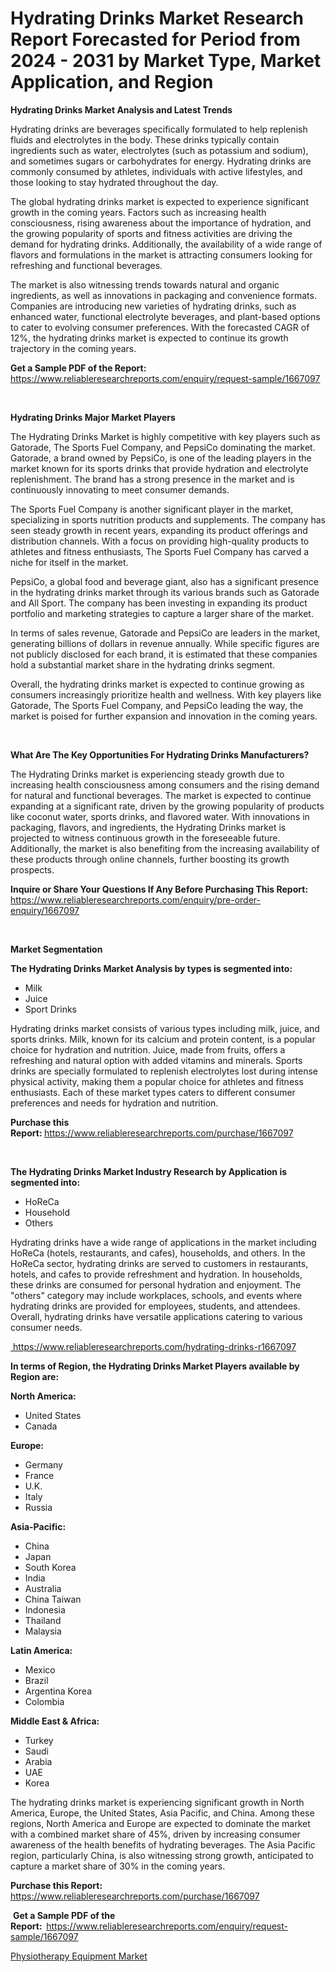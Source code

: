 <p><h1>Hydrating Drinks Market Research Report Forecasted for Period from 2024 -  2031 by Market Type, Market Application, and Region</h1></p><p><strong>Hydrating Drinks Market Analysis and Latest Trends</strong></p>
<p><p>Hydrating drinks are beverages specifically formulated to help replenish fluids and electrolytes in the body. These drinks typically contain ingredients such as water, electrolytes (such as potassium and sodium), and sometimes sugars or carbohydrates for energy. Hydrating drinks are commonly consumed by athletes, individuals with active lifestyles, and those looking to stay hydrated throughout the day.</p><p>The global hydrating drinks market is expected to experience significant growth in the coming years. Factors such as increasing health consciousness, rising awareness about the importance of hydration, and the growing popularity of sports and fitness activities are driving the demand for hydrating drinks. Additionally, the availability of a wide range of flavors and formulations in the market is attracting consumers looking for refreshing and functional beverages.</p><p>The market is also witnessing trends towards natural and organic ingredients, as well as innovations in packaging and convenience formats. Companies are introducing new varieties of hydrating drinks, such as enhanced water, functional electrolyte beverages, and plant-based options to cater to evolving consumer preferences. With the forecasted CAGR of 12%, the hydrating drinks market is expected to continue its growth trajectory in the coming years.</p></p>
<p><strong>Get a Sample PDF of the Report:&nbsp;</strong> <a href="https://www.reliableresearchreports.com/enquiry/request-sample/1667097">https://www.reliableresearchreports.com/enquiry/request-sample/1667097</a></p>
<p>&nbsp;</p>
<p><strong>Hydrating Drinks Major Market Players</strong></p>
<p><p>The Hydrating Drinks Market is highly competitive with key players such as Gatorade, The Sports Fuel Company, and PepsiCo dominating the market. Gatorade, a brand owned by PepsiCo, is one of the leading players in the market known for its sports drinks that provide hydration and electrolyte replenishment. The brand has a strong presence in the market and is continuously innovating to meet consumer demands.</p><p>The Sports Fuel Company is another significant player in the market, specializing in sports nutrition products and supplements. The company has seen steady growth in recent years, expanding its product offerings and distribution channels. With a focus on providing high-quality products to athletes and fitness enthusiasts, The Sports Fuel Company has carved a niche for itself in the market.</p><p>PepsiCo, a global food and beverage giant, also has a significant presence in the hydrating drinks market through its various brands such as Gatorade and All Sport. The company has been investing in expanding its product portfolio and marketing strategies to capture a larger share of the market.</p><p>In terms of sales revenue, Gatorade and PepsiCo are leaders in the market, generating billions of dollars in revenue annually. While specific figures are not publicly disclosed for each brand, it is estimated that these companies hold a substantial market share in the hydrating drinks segment.</p><p>Overall, the hydrating drinks market is expected to continue growing as consumers increasingly prioritize health and wellness. With key players like Gatorade, The Sports Fuel Company, and PepsiCo leading the way, the market is poised for further expansion and innovation in the coming years.</p></p>
<p>&nbsp;</p>
<p><strong>What Are The Key Opportunities For Hydrating Drinks Manufacturers?</strong></p>
<p><p>The Hydrating Drinks market is experiencing steady growth due to increasing health consciousness among consumers and the rising demand for natural and functional beverages. The market is expected to continue expanding at a significant rate, driven by the growing popularity of products like coconut water, sports drinks, and flavored water. With innovations in packaging, flavors, and ingredients, the Hydrating Drinks market is projected to witness continuous growth in the foreseeable future. Additionally, the market is also benefiting from the increasing availability of these products through online channels, further boosting its growth prospects.</p></p>
<p><strong>Inquire or Share Your Questions If Any Before Purchasing This Report:</strong> <a href="https://www.reliableresearchreports.com/enquiry/pre-order-enquiry/1667097">https://www.reliableresearchreports.com/enquiry/pre-order-enquiry/1667097</a></p>
<p>&nbsp;</p>
<p><strong>Market Segmentation</strong></p>
<p><strong>The Hydrating Drinks Market Analysis by types is segmented into:</strong></p>
<p><ul><li>Milk</li><li>Juice</li><li>Sport Drinks</li></ul></p>
<p><p>Hydrating drinks market consists of various types including milk, juice, and sports drinks. Milk, known for its calcium and protein content, is a popular choice for hydration and nutrition. Juice, made from fruits, offers a refreshing and natural option with added vitamins and minerals. Sports drinks are specially formulated to replenish electrolytes lost during intense physical activity, making them a popular choice for athletes and fitness enthusiasts. Each of these market types caters to different consumer preferences and needs for hydration and nutrition.</p></p>
<p><strong>Purchase this Report:&nbsp;</strong><a href="https://www.reliableresearchreports.com/purchase/1667097">https://www.reliableresearchreports.com/purchase/1667097</a></p>
<p>&nbsp;</p>
<p><strong>The Hydrating Drinks Market Industry Research by Application is segmented into:</strong></p>
<p><ul><li>HoReCa</li><li>Household</li><li>Others</li></ul></p>
<p><p>Hydrating drinks have a wide range of applications in the market including HoReCa (hotels, restaurants, and cafes), households, and others. In the HoReCa sector, hydrating drinks are served to customers in restaurants, hotels, and cafes to provide refreshment and hydration. In households, these drinks are consumed for personal hydration and enjoyment. The "others" category may include workplaces, schools, and events where hydrating drinks are provided for employees, students, and attendees. Overall, hydrating drinks have versatile applications catering to various consumer needs.</p></p>
<p><a href="https://www.reliableresearchreports.com/hydrating-drinks-r1667097">&nbsp;https://www.reliableresearchreports.com/hydrating-drinks-r1667097</a></p>
<p><strong>In terms of Region, the Hydrating Drinks Market Players available by Region are:</strong></p>
<p>
    <p> <strong> North America: </strong>
        <ul>
            <li>United States</li>
            <li>Canada</li>
        </ul>
        </p> 
    <p> <strong> Europe: </strong>
        <ul>
            <li>Germany</li>
            <li>France</li>
            <li>U.K.</li>
            <li>Italy</li>
            <li>Russia</li>
        </ul>
        </p> 
    <p> <strong> Asia-Pacific: </strong>
        <ul>
            <li>China</li>
            <li>Japan</li>
            <li>South Korea</li>
            <li>India</li>
            <li>Australia</li>
            <li>China Taiwan</li>
            <li>Indonesia</li>
            <li>Thailand</li>
            <li>Malaysia</li>
        </ul>
        </p> 
    <p> <strong> Latin America: </strong>
        <ul>
            <li>Mexico</li>
            <li>Brazil</li>
            <li>Argentina Korea</li>
            <li>Colombia</li>
        </ul>
        </p> 
    <p> <strong> Middle East & Africa: </strong>
        <ul>
            <li>Turkey</li>
            <li>Saudi</li>
            <li>Arabia</li>
            <li>UAE</li>
            <li>Korea</li>
        </ul>
    </p>
    </p>
<p><p>The hydrating drinks market is experiencing significant growth in North America, Europe, the United States, Asia Pacific, and China. Among these regions, North America and Europe are expected to dominate the market with a combined market share of 45%, driven by increasing consumer awareness of the health benefits of hydrating beverages. The Asia Pacific region, particularly China, is also witnessing strong growth, anticipated to capture a market share of 30% in the coming years.</p></p>
<p><strong>Purchase this Report: </strong><a href="https://www.reliableresearchreports.com/purchase/1667097">https://www.reliableresearchreports.com/purchase/1667097</a></p>
<p>&nbsp;<strong>Get a Sample PDF of the Report:&nbsp;&nbsp;</strong><a href="https://www.reliableresearchreports.com/enquiry/request-sample/1667097">https://www.reliableresearchreports.com/enquiry/request-sample/1667097</a></p>
<p><strong></strong></p>
<p><p><a href="https://view.publitas.com/reportprime-1/global-physiotherapy-equipment-market-size-is-expected-to-experience-a-cagr-of-5-7-through-2024-2031-according-to-industry-projections/">Physiotherapy Equipment Market</a></p></p>